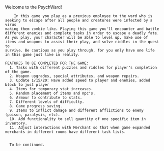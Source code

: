 Welcome to the PsychWard!

        In this game you play as a previous employee to the ward who is seeking to escape after all people and creatures were infected by a virus 
    making them zombie like. Playing this game you'll encounter and battle different enemies and complete tasks in order to escape a deadly fate. 
    As you play, your character will be able to level up, make use of items and weapons to assist their play, and solve riddles in the quest to 
    survive. Be cautious as you play through, for you only have one life in this game just like in reality. 
    
    FEATURES TO BE COMPLETED FOR THE GAME:
      1. Tasks with different puzzles and riddles for player's completion of the game. 
      2. Weapon upgrades, special attributes, and weapon repairs. 
      3. Update 1/15/20: Have added speed to player and enemies, added block to just player 
      4. Items for temporary stat increases. 
      5. Random placement of items and npc's. 
      6. Armour to contribute to stats. 
      7. Different levels of difficulty. 
      8. Game progress saving. 
      9. Items to inflict damage and different afflictions to enemy (poison, paralysis, etc). 
      10. Add functionality to sell quantity of one specific item in inventory.  
      11. Adjust interactions with Merchant so that when game expanded merchants in different rooms have different task lists. 
      
      
      To be continued. 
